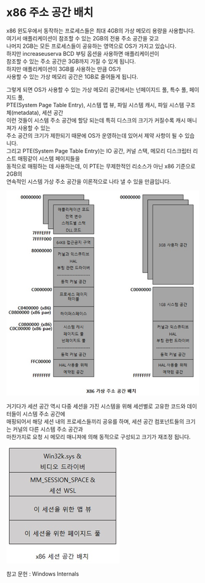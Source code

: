 # x86 주소 공간 배치

x86 윈도우에서 동작하는 프로세스들은 최대 4GB의 가상 메모리 용량을 사용합니다.  
여기서 애플리케이션이 참조할 수 있는 2GB의 전용 주소 공간을 갖고   
나머지 2GB는 모든 프로세스들이 공유하는 영역으로 OS가 가지고 있습니다.  
하지만 increaseuserva BCD 부팅 옵션을 사용하면 애플리케이션이   
참조할 수 있는 주소 공간은 3GB까지 가질 수 있게 됩니다.  
하지만 애플리케이션이 3GB를 사용하는 만큼 OS가   
사용할 수 있는 가상 메모리 공간은 1GB로 줄어들게 됩니다.  

그렇게 되면 OS가 사용할 수 있는 가상 메모리 공간에서는 넌페이지드 풀, 특수 풀, 페이지드 풀,   
PTE(System Page Table Entry), 시스템 맵 뷰, 파일 시스템 캐시, 파일 시스템 구조체(metadata), 세션 공간  
이런 것들이 시스템 주소 공간에 할당 되는데 특히 디스크의 크기가 커질수록 캐시 매니져가 사용할 수 있는  
주소 공간의 크기가 제한되기 때문에 OS가 운영하는데 있어서 제약 사항이 될 수 있습니다.  
그리고 PTE(System Page Table Entry)는 IO 공간, 커널 스택, 메모리 디스크립터 리스트 매핑같이 시스템 페이지들을  
동적으로 매핑하는 데 사용하는데, 이 PTE는 무제한적인 리소스가 아닌 x86 기준으로 2GB의   
연속적인 시스템 가상 주소 공간을 이론적으로 나타 낼 수 있을 만큼입니다.  

![이미지](./images/x86주소공간배치.jpg)  

거기다가 세션 공간 역시 다중 세션을 가진 시스템을 위해 세션별로 고유한 코드와 데이터들이 시스템 주소 공간에  
매핑되어서 해당 세션 내의 프로세스들끼리 공유를 하며, 세션 공간 컴포넌트들의 크기는 커널의 다른 시스템 주소 공간과  
마찬가지로 요청 시 메모리 매니져에 의해 동적으로 구성되고 크기가 재조정 됩니다.  

![이미지](./images/x86세션공간.jpg)  

참고 문헌 : Windows Internals
